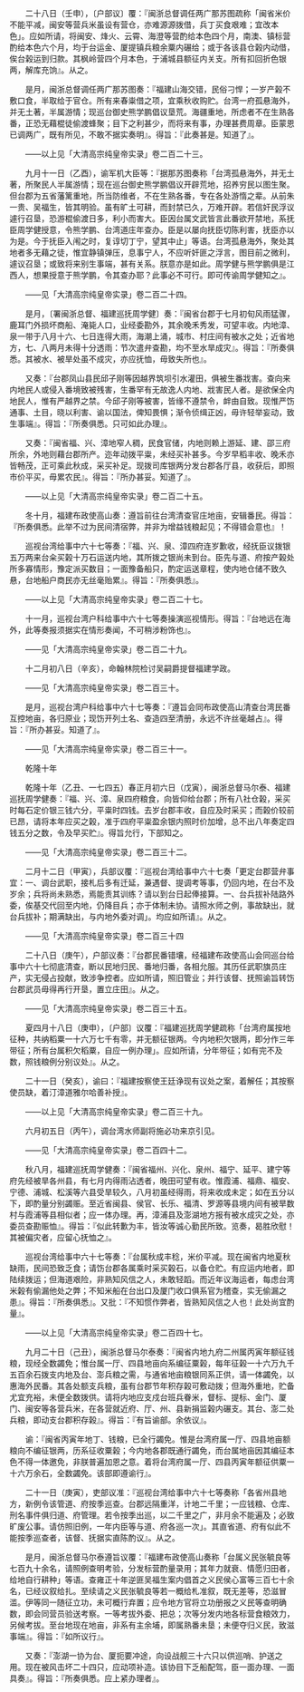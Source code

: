 <!-- { "loadSidebar": true } -->
　　二十八日（壬申），〔户部议〕覆：『闽浙总督调任两广那苏图疏称「闽省米价不能平减，闽安等营兵米虽设有营仓，亦难源源拨借，兵丁买食艰难；宜改本色」。应如所请，将闽安、烽火、云霄、海澄等营酌给本色四个月，南澳、镇标营酌给本色六个月，均于台运金、厦提镇兵粮余粟内碾给；或于各该县仓榖内动借，俟台榖运到归款。其枫岭营四个月本色，于浦城县额征内关支。所有扣回折色银两，解库充饷』。从之。 

　　是月，闽浙总督调任两广那苏图奏：『福建山海交错，民俗刁悍；一岁产榖不敷口食，半取给于官仓。所有来春粜借之项，宜乘秋收购贮。台湾一府孤悬海外，并无土著，半属游情；现巡台御史熊学鹏倡议垦荒。海疆重地，所虑者不在生熟各番，正恐无藉棍徒偷渡蜂聚；目下之利甚少，而将来有事，办理甚费周章。臣蒙恩已调两广，既有所见，不敢不据实奏明』。得旨：『此奏甚是。知道了』。 

　　——以上见「大清高宗纯皇帝实录」卷二百二十三。 

　　九月十一日（乙酉），谕军机大臣等：『据那苏图奏称「台湾孤悬海外，并无土著，所聚民人半属游情；现在巡台御史熊学鹏倡议开辟荒地，招养穷民以图生聚。但台郡为五省藩篱重地，所当防维者，不在生熟各番，专在各处游惰之辈。从前朱一贵、吴福生，皆其明验。虽有旷土可耕，而封禁已久，万难开辟。若信奸民浮议遽行召垦，恐游棍偷渡日多，利小而害大。臣因台属文武皆言此番欲开禁地，系抚臣周学健授意，令熊学鹏、台湾道庄年查办。臣是以屡向抚臣切陈利害，抚臣亦以为是。今于抚臣入闱之时，复谆切丁宁，望其中止」等语。台湾孤悬海外，聚处其地者多无藉之徒，惟宜静镇弹压，息事宁人，不应听奸匪之浮言，图目前之微利，遽议召垦；或致将来别生事端，甚有关系。朕意亦是如此。周学健与熊学鹏俱是江西人，想果授意于熊学鹏，令其查办耶？此事必不可行。即可传谕周学健知之』。 

　　——见「大清高宗纯皇帝实录」卷二百二十四。 

　　是月，〔署闽浙总督、福建巡抚周学健〕奏：『闽省台郡于七月初旬风雨猛骤，鹿耳门外损坏商船、淹毙人口，业经委勘外，其余晚禾秀发，可望丰收。内地漳、泉一带于八月十六、七日连得大雨，海潮上涌，城市、村庄间有被水之处；近省地方，七、八两月未得十分透雨：节次遣弁查勘，均不至水旱成灾』。得旨：『所奏俱悉。其被水、被旱处虽不成灾，亦应抚恤，毋致失所也』。 

　　又奏：『台郡凤山县民邱子刚等因越界筑坝引水灌田，俱被生番戕害。查向来内地民人或侵入番境致被残害，生番罕有无故逸人内地、戕害民人者。是欲保全内地民人，惟有严越界之禁。今邱子刚等被害，皆缘不遵禁令，衅由自致。现惟严饬通事、土目，晓以利害、谕以国法，俾知畏惧；渐令侦缉正凶，毋许轻举妄动，致生事端』。得旨：『所奏俱悉。只可如此办理』。 

　　又奏：『闽省福、兴、漳地窄人稠，民食官储，内地则赖上游延、建、邵三府所余，外地则藉台郡所产。迩年动拨平粜，未经买补甚多。今岁早稻丰收、晚禾亦皆畅茂，正可乘此秋成，采买补足。现拨司库银两分发台郡各厅县，收获后，即照市价平买，毋累农民』。得旨：『所办甚妥。知道了』。 

　　——以上见「大清高宗纯皇帝实录」卷二百二十五。 

　　冬十月，福建布政使高山奏：遵旨前往台湾清查官庄地亩，安辑番民。得旨：『所奏俱悉。此举不过为民间清宿弊，并非为增益钱粮起见；不得错会意也』！ 

　　巡视台湾给事中六十七等奏：『福、兴、泉、漳四府连岁歉收，经抚臣议拨银五万两来台籴买榖十万石运送内地，其所拨之银尚未到台。臣先与道、府按产榖处所多寡情形，豫定派买数目；一面豫备船只，酌定运送章程，使内地仓储不致久悬，台地船户商民亦无丝毫贻累』。得旨：『所奏俱悉』。 

　　——以上见「大清高宗纯皇帝实录」卷二百二十七。 

　　十一月，巡视台湾户科给事中六十七等奏操演巡视情形。得旨：『台地远在海外，此等奏报须据实在情形奏闻，不可稍涉粉饰也』。 

　　——见「大清高宗纯皇帝实录」卷二百二十九。 

　　十二月初八日（辛亥），命翰林院检讨吴嗣爵提督福建学政。 

　　——见「大清高宗纯皇帝实录」卷二百三十。 

　　是月，巡视台湾户科给事中六十七等奏：『遵旨会同布政使高山清查台湾民番互控地亩，各归原业；现饬开列土名、查造四至清册，永远不许丝毫越占』。得旨：『所办甚妥。知道了』。 

　　——见「大清高宗纯皇帝实录」卷二百三十一。 

　　乾隆十年 

　　乾隆十年（乙丑、一七四五）春正月初六日（戊寅），闽浙总督马尔泰、福建巡抚周学健奏：『福、兴、漳、泉四府粮食，向皆仰给台郡；所有八社仓榖，采买时每石定价银三钱六分，平粜时四钱。去岁台郡丰收，自应及时采买；而榖价较前已昂，请将本年应买之榖，准于四府平粜盈余银内照时价加增，总不出八年奏定四钱五分之数，令及早买贮』。得旨允行，下部知之。 

　　——见「大清高宗纯皇帝实录」卷二百三十二。 

　　二月十二日（甲寅），兵部议覆：『巡视台湾给事中六十七奏「更定台郡营弁事宜：一、调台武职，接札后多有迁延，兼遇督、提调考等事，仍回内地，在台不及岁余；兵将尚未熟悉，焉能责其训练？请以到台日起俸接算。一、台兵拔补陆路外委，俟基交代回至内地，仍降目兵；亦于体制未协。请照水师之例，事故缺出，就台兵拔补；期满缺出，与内地外委对调」。均应如所请』。从之。 

　　——见「大清高宗纯皇帝实录」卷二百三十四 

　　二十八日（庚午），户部议奏：『台郡民番错壤，经福建布政使高山会同巡台给事中六十七彻底清查，断以民地归民、番地归番，各相允服。其历任武职旗员庄产，实无侵占投献，致涉争控者。应如所请，照旧管业；并行该督、抚照谕旨转饬台郡武员毋得再行开垦，置立庄田』。从之。 

　　——见「大清高宗纯皇帝实录」卷二百三十五。 

　　夏四月十八日（庚申），〔户部〕议覆：『福建巡抚周学健疏称「台湾府属按地征种，共纳稻粟一十六万七千有零，并无额征银两。今内地积欠银两，即分作三年带征；所有台属积欠稻粟，自应一例办理」。应如所请，分年带征；如有完不及数，照钱粮例分别议处』。从之。 

　　二十一日（癸亥），谕曰：『福建按察使王廷诤现有议处之案，着解任；其按察使员缺，着汀漳道雅尔哈善补授』。 

　　——以上见「大清高宗纯皇帝实录」卷二百三十九。 

　　六月初五日（丙午），调台湾水师副将施必功来京引见。 

　　——见「大清高宗纯皇帝实录」卷二百四十二。 

　　秋八月，福建巡抚周学健奏：『闽省福州、兴化、泉州、福宁、延平、建宁等府先经被旱各州县，有七月内得雨沾透者，晚田可望有收。惟霞浦、福鼎、福安、宁德、浦城、松溪等六县受旱较久，八月初虽经得雨，将来收成未定；如在五分以下，即酌量分别蠲赈。至近省闽县、侯官、长乐、福清、罗源等县境内间有被旱数村与霞浦等县相似者；应一体办理。再，漳浦县及澎湖地方报有被水成灾之处，亦委员查勘赈恤』。得旨：『似此转歉为丰，皆汝等诚心勤民所致。览奏，曷胜欣慰！其被偏灾者，应留心抚恤之』。 

　　巡视台湾给事中六十七等奏：『台属秋成丰稔，米价平减。现在闽省内地夏秋缺雨，民间恐致乏食；请饬台郡各属乘时采买榖石，以备仓贮。有应运内地者，即陆续拨运；但海道艰险，非熟知风信之人，未敢轻蹈。而近年议海运者，每虑台湾米榖有偷漏他处之弊；不知米船在台出口及厦门收口俱系官为稽查，实无偷漏之患』。得旨：『所奏俱悉』。又批：『不知惯作弊者，皆熟知风信之人也！此处尚宜酌量』。 

　　——以上见「大清高宗纯皇帝实录」卷二百四十七。 

　　九月二十日（己丑），闽浙总督马尔泰奏：『闽省内地九府二州属丙寅年额征钱粮，现经全数蠲免；惟台属一厅、四县地亩向系编征粟榖，每年征榖一十六万九千五百余石拨支内地及台、澎兵粮之需，与通省地亩粮银同系正供，请一体蠲免，以惠海外民番。其各处额支兵粮，虽有台郡节年积存榖可敷动拨；但海外重地，贮备尤宜充裕，未便全数拨供。请将内地应支戍台班兵眷米，督标、提标、金门、厦门、闽安等各营兵米，在各营就近府、厅、州、县新捐监榖内碾支。其台、澎二处兵粮，即动支台郡积存榖』。得旨：『有旨谕部。余依议』。 

　　谕：『闽省丙寅年地丁、钱粮，已全行蠲免。惟是台湾府属一厅、四县地亩额粮向不编征银两，历系征收粟榖；今内地各郡既通行蠲免，而台属地亩因其编征本色不得一体邀免，非朕普遍加恩之意。着将台湾府属一厅、四县丙寅年额征供粟一十六万余石，全数蠲免。该部即遵谕行』。 

　　二十一日（庚寅），吏部议准：『巡视台湾给事中六十七等奏称「各省州县地方，新例令该管道、府按季巡查。台郡远隔重洋，计地二千里；一应钱粮、仓库、刑名事件俱归道、府管理。若令按季出巡，以二千里之广，非月余不能遍及；必致旷废公事。请仿照旧例，一年内臣等与道、府各巡一次」。其直省道、府有似此不能按季巡查者，该督、抚据实直陈酌议』。从之。 

　　是月，闽浙总督马尔泰遵旨议覆：『福建布政使高山奏称「台属义民张毓良等七百九十余名，请照例查明考验，分发标营酌量录用；其年力就衰、情愿归田者，给地自行耕种」等语。查雍正十年逆匪吴福生案内倡首之义民侯心富等三百七十余名，已经议叙给扎。至续请之义民张毓良等若一概给札准叙，既无差等，恐滋冒滥。伊等同一随征立功，未可概行弃置；应令地方官将立功册报之义民等查明确数，即会同营员验送考察。一等考拔外委、把总；次等分发内地各标营食粮效力，另候考拔。至台地现在地亩，非系有主余埔，即属熟番未垦；未便夺归义民，致滋事端』。得旨：『如所议行』。 

　　又奏：『澎湖一协为台、厦扼要冲途，向设战舰三十六只以供巡哨、护送之用。现在被风击坏二十四只，应动项补造。该协目下乏船配驾，臣一面办理、一面具奏』。得旨：『所奏俱悉。应上紧办理者』。 

